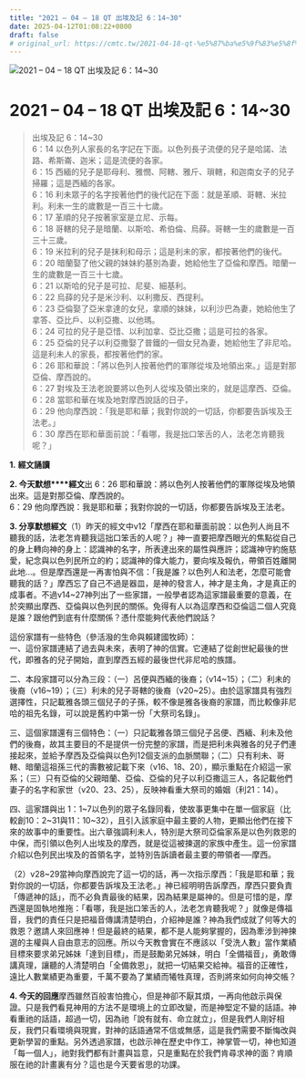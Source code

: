```yaml
---
title: "2021 – 04 – 18 QT 出埃及記 6：14~30"
date: 2025-04-12T01:08:22+0800
draft: false
# original_url: https://cmtc.tw/2021-04-18-qt-%e5%87%ba%e5%9f%83%e5%8f%8a%e8%a8%98-6%ef%bc%9a1430
---
```


![2021 – 04 – 18 QT 出埃及記 6：14\~30](/images/qt.jpg   "2021 – 04 – 18 QT 出埃及記 6：14\~30")

# 2021 – 04 – 18 QT 出埃及記 6：14\~30

> 出埃及記 6：14\~30  
> 6：14 以色列人家長的名字記在下面。以色列長子流便的兒子是哈諾、法路、希斯崙、迦米；這是流便的各家。  
> 6：15 西緬的兒子是耶母利、雅憫、阿轄、雅斤、瑣轄，和迦南女子的兒子掃羅；這是西緬的各家。  
> 6：16 利未眾子的名字按著他們的後代記在下面：就是革順、哥轄、米拉利。利未一生的歲數是一百三十七歲。  
> 6：17 革順的兒子按著家室是立尼、示每。  
> 6：18 哥轄的兒子是暗蘭、以斯哈、希伯倫、烏薛。哥轄一生的歲數是一百三十三歲。  
> 6：19 米拉利的兒子是抹利和母示；這是利未的家，都按著他們的後代。  
> 6：20 暗蘭娶了他父親的妹妹約基別為妻，她給他生了亞倫和摩西。暗蘭一生的歲數是一百三十七歲。  
> 6：21 以斯哈的兒子是可拉、尼斐、細基利。  
> 6：22 烏薛的兒子是米沙利、以利撒反、西提利。  
> 6：23 亞倫娶了亞米拿達的女兒，拿順的妹妹，以利沙巴為妻，她給他生了拿答、亞比戶、以利亞撒、以他瑪。  
> 6：24 可拉的兒子是亞惜、以利加拿、亞比亞撒；這是可拉的各家。  
> 6：25 亞倫的兒子以利亞撒娶了普鐵的一個女兒為妻，她給他生了非尼哈。這是利未人的家長，都按著他們的家。  
> 6：26 耶和華說：「將以色列人按著他們的軍隊從埃及地領出來。」這是對那亞倫、摩西說的。  
> 6：27 對埃及王法老說要將以色列人從埃及領出來的，就是這摩西、亞倫。  
> 6：28 當耶和華在埃及地對摩西說話的日子，  
> 6：29 他向摩西說：「我是耶和華；我對你說的一切話，你都要告訴埃及王法老。」  
> 6：30 摩西在耶和華面前說：「看哪，我是拙口笨舌的人，法老怎肯聽我呢？」

**1.** **經文誦讀**

**2. 今天默想****經文**出 6：26 耶和華說：將以色列人按著他們的軍隊從埃及地領出來。這是對那亞倫、摩西說的。  
6：29 他向摩西說：我是耶和華；我對你說的一切話，你都要告訴埃及王法老。

**3. 分享默想經文**（1）昨天的經文中v12「摩西在耶和華面前說：以色列人尚且不聽我的話，法老怎肯聽我這拙口笨舌的人呢？」神一直要把摩西眼光的焦點從自己的身上轉向神的身上：認識神的名字，所表達出來的屬性與應許；認識神守約施慈愛，紀念與以色列民所立的約；認識神的偉大能力，要向埃及報仇，帶領百姓離開此地…。但是摩西還是一再害怕與不信：「我是誰？以色列人和法老，怎麼可能會聽我的話？」摩西忘了自己不過是器皿，是神的發言人，神才是主角，才是真正的成事者。不過v14\~27神列出了一些家譜，一般學者認為這家譜最重要的意義，在於突顯出摩西、亞倫與以色列民的關係。免得有人以為這摩西和亞倫這二個人究竟是誰？跟他們到底有什麼關係？憑什麼能夠代表他們說話？

這份家譜有一些特色（參活潑的生命與賴建國牧師）：  
一、這份家譜連結了過去與未來，表明了神的信實。它連結了從創世紀最後的世代，即雅各的兒子開始，直到摩西五經的最後世代非尼哈的族譜。

二、本段家譜可以分為三段：（一）呂便與西緬的後裔；（v14\~15）；（二）利未的後裔（v16\~19）；（三）利未的兒子哥轄的後裔（v20\~25）。由於這家譜具有強烈選擇性，只記載雅各頭三個兒子的子孫，較不像是雅各後裔的家譜，而比較像非尼哈的祖先名錄，可以說是舊約中第一份「大祭司名錄」。

三、這個家譜還有三個特色：（一）只記載雅各頭三個兒子呂便、西緬、利未及他們的後裔，故其主要目的不是提供一份完整的家譜，而是把利未與雅各的兒子們連接起來，並給予摩西及亞倫與以色列12個支派的血脈關聯；（二）只有利未、哥轄、暗蘭這祖孫三代的壽數被記載下來（v16、18、20），顯示重點在介紹這一家系；（三）只有亞倫的父親暗蘭、亞倫、亞倫的兒子以利亞撒這三人，各記載他們妻子的名字和家世（v20、23、25），反映神看重大祭司的婚姻（利21：14）。

四、這家譜與出 1：1\~7以色列的眾子名錄同看，使故事更集中在單一個家庭（比較創10：2\~31與11：10\~32），且引入該家庭中最主要的人物，更顯出他們在接下來的故事中的重要性。出六章強調利未人，特別是大祭司亞倫家系是以色列救恩的中保，而引領以色列人出埃及的摩西，就是從這被揀選的家族中產生。這一份家譜介紹以色列民出埃及的首領名字，並特別告訴讀者最主要的帶領者──摩西。

（2）v28\~29當神向摩西說完了這一切的話，再一次指示摩西：「我是耶和華；我對你說的一切話，你都要告訴埃及王法老。」神已經明明告訴摩西，摩西只要負責「傳遞神的話」，而不必負責最後的結果，因為結果是屬神的。但是可惜的是，摩西還是固執地推拖：「看哪，我是拙口笨舌的人，法老怎肯聽我呢？」就像是傳福音，我們的責任只是把福音傳講清楚明白，介紹神是誰？神為我們成就了何等大的救恩？邀請人來回應神！但是最終的結果，都不是人能夠掌握的，因為牽涉到神揀選的主權與人自由意志的回應。所以今天教會實在不應該以「受洗人數」當作業績目標來要求弟兄姊妹「達到目標」，而是鼓勵弟兄姊妹，明白「全備福音」，勇敢傳講真理，讓聽的人清楚明白「全備救恩」，就把一切結果交給神。福音的正確性，遠比人數業績更為重要，千萬不要為了業績而犧牲真理，否則將來如何向神交帳？

**4. 今天的回應**摩西雖然百般害怕擔心，但是神卻不厭其煩，一再向他啟示與保證。只是我們看見神用的方法不是環境上的立即改變，而是神堅定不變的話語。神看重祂的話語，超過一切，因為祂「說有就有、命立就立」，但是我們人剛好相反，我們只看環境與現實，對神的話語通常不信或無感，這是我們需要不斷悔改與更新學習的重點。另外透過家譜，也啟示神在歷史中作工，神掌管一切，神也知道「每一個人」，祂對我們都有計畫與旨意，只是重點在於我們肯尋求神的面？肯順服在祂的計畫裏有分？這也是今天要省思的功課。